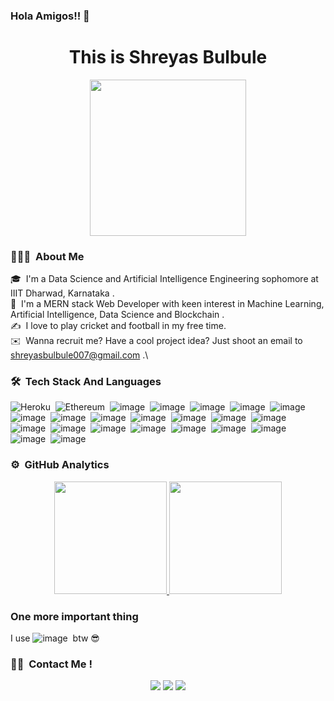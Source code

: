 ### Hola Amigos!! 👋

<h1 align="center"> This is Shreyas Bulbule </h1>

<p align="center">
<img width="250px" style="display: block; margin:0 auto" src="https://user-images.githubusercontent.com/78674160/149612872-b0cadb8b-1db4-406e-a353-cadcd7744824.png"></img>
</p>


### 👨🏻‍💻 &nbsp;About Me

🎓 &nbsp;I'm a Data Science and Artificial Intelligence Engineering sophomore at IIIT Dharwad, Karnataka .\
🌱 &nbsp;I'm a MERN stack Web Developer with keen interest in Machine Learning, Artificial Intelligence, Data Science and Blockchain .\
✍️ &nbsp;I love to play cricket and football in my free time.\
✉️ &nbsp;Wanna recruit me? Have a cool project idea? Just shoot an email to shreyasbulbule007@gmail.com .\



### 🛠 &nbsp;Tech Stack And Languages

![Heroku](https://img.shields.io/badge/Heroku-430098?style=for-the-badge&logo=heroku&logoColor=white)&nbsp;
![Ethereum](https://img.shields.io/badge/Ethereum-3C3C3D?style=for-the-badge&logo=Ethereum&logoColor=white)&nbsp;
![image](https://img.shields.io/badge/MongoDB-4EA94B?style=for-the-badge&logo=mongodb&logoColor=white)&nbsp;
![image](https://img.shields.io/badge/Bootstrap-563D7C?style=for-the-badge&logo=bootstrap&logoColor=white)&nbsp;
![image](https://img.shields.io/badge/Node.js-339933?style=for-the-badge&logo=nodedotjs&logoColor=white)&nbsp;
![image](https://img.shields.io/badge/npm-CB3837?style=for-the-badge&logo=npm&logoColor=white)&nbsp;
![image](https://img.shields.io/badge/Postman-FF6C37?style=for-the-badge&logo=Postman&logoColor=white)&nbsp;
![image](https://img.shields.io/badge/R-276DC3?style=for-the-badge&logo=r&logoColor=white)&nbsp;
![image](https://img.shields.io/badge/React-20232A?style=for-the-badge&logo=react&logoColor=61DAFB)&nbsp;
![image](https://img.shields.io/badge/Selenium-43B02A?style=for-the-badge&logo=Selenium&logoColor=white)&nbsp;
![image](https://img.shields.io/badge/Visual_Studio_Code-0078D4?style=for-the-badge&logo=visual%20studio%20code&logoColor=white)&nbsp;
![image](https://img.shields.io/badge/C-00599C?style=for-the-badge&logo=c&logoColor=white)&nbsp;
![image](https://img.shields.io/badge/C%2B%2B-00599C?style=for-the-badge&logo=c%2B%2B&logoColor=white)&nbsp;
![image](https://img.shields.io/badge/CSS3-1572B6?style=for-the-badge&logo=css3&logoColor=white)&nbsp;
![image](https://img.shields.io/badge/HTML5-E34F26?style=for-the-badge&logo=html5&logoColor=white)&nbsp;
![image](https://img.shields.io/badge/Java-ED8B00?style=for-the-badge&logo=java&logoColor=white)&nbsp;
![image](https://img.shields.io/badge/JavaScript-323330?style=for-the-badge&logo=javascript&logoColor=F7DF1E)&nbsp;
![image](https://img.shields.io/badge/json-5E5C5C?style=for-the-badge&logo=json&logoColor=white)&nbsp;
![image](https://img.shields.io/badge/Numpy-777BB4?style=for-the-badge&logo=numpy&logoColor=white)&nbsp;
![image](https://img.shields.io/badge/Pandas-2C2D72?style=for-the-badge&logo=pandas&logoColor=white)&nbsp;
![image](https://img.shields.io/badge/PHP-777BB4?style=for-the-badge&logo=php&logoColor=white)&nbsp;
![image](https://img.shields.io/badge/Python-FFD43B?style=for-the-badge&logo=python&logoColor=darkgreen)&nbsp;
![image](https://img.shields.io/badge/Solidity-e6e6e6?style=for-the-badge&logo=solidity&logoColor=black)&nbsp;




### ⚙️ &nbsp;GitHub Analytics

<p align="center">
<a href="https://github.com/kuchiPie">
  <img height="180em" src="https://github-readme-stats-eight-theta.vercel.app/api?username=kuchiPie&show_icons=true&theme=blue-green&include_all_commits=true&count_private=true"/>
  <img height="180em" src="https://github-readme-stats-eight-theta.vercel.app/api/top-langs/?username=kuchiPie&layout=compact&langs_count=8&theme=blue-green"/>
</a>
</p>


### One more important thing
I use  ![image](https://img.shields.io/badge/Arch_Linux-1793D1?style=for-the-badge&logo=arch-linux&logoColor=white)&nbsp; btw 😎


### 🤝🏻 &nbsp;Contact Me !

<p align="center">
<a href="https://www.linkedin.com/in/shreyas-bulbule-3912301b3/"><img src="https://img.shields.io/badge/-Shreyas%20Bulbule-0077B5?style=flat&logo=Linkedin&logoColor=white"/></a>
<a href="mailto:shreyasbulbule007@gmail.com"><img src="https://img.shields.io/badge/-shreyasbulbule007@gmail.com-D14836?style=flat&logo=Gmail&logoColor=white"/></a>
<a href="https://twitter.com/BulbuleShreyas"><img src="https://img.shields.io/twitter/url/https/twitter.com/shreyasbulbule.svg?style=social&label=%40bulbuleshreyas"</img></a>
</p>

